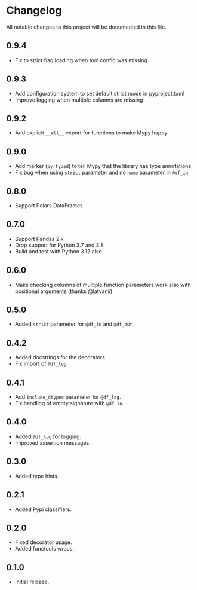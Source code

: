 # Changelog

All notable changes to this project will be documented in this file.

## 0.9.4

- Fix to strict flag loading when tool config was missing

## 0.9.3

- Add configuration system to set default strict mode in pyproject.toml
- Improve logging when multiple columns are missing

## 0.9.2

- Add explicit `__all__` export for functions to make Mypy happy

## 0.9.0

- Add marker (`py.typed`) to tell Mypy that the library has type annotations
- Fix bug when using `strict` parameter and no `name` parameter in `@df_in`

## 0.8.0

- Support Polars DataFrames

## 0.7.0

- Support Pandas 2.x
- Drop support for Python 3.7 and 3.8
- Build and test with Python 3.12 also

## 0.6.0

- Make checking columns of multiple function parameters work also with positional arguments (thanks @latvanii)

## 0.5.0

- Added `strict` parameter for `@df_in` and `@df_out`

## 0.4.2

- Added docstrings for the decorators
- Fix import of `@df_log`

## 0.4.1

- Add `include_dtypes` parameter for `@df_log`.
- Fix handling of empty signature with `@df_in`.

## 0.4.0

- Added `@df_log` for logging.
- Improved assertion messages.

## 0.3.0

- Added type hints.

## 0.2.1

- Added Pypi classifiers.

## 0.2.0

- Fixed decorator usage.
- Added functools wraps.

## 0.1.0

- Initial release.